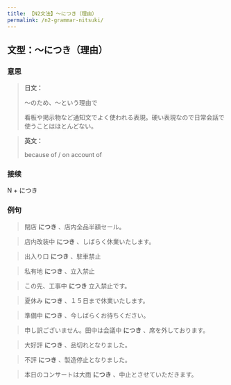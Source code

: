 ```yaml
---
title: 【N2文法】〜につき（理由）
permalink: /n2-grammar-nitsuki/
---
```


## 文型：〜につき（理由）

### 意思

> **日文：**
> 
> 〜のため、〜という理由で
> 
> 看板や掲示物など通知文でよく使われる表現。硬い表現なので日常会話で使うことはほとんどない。


> **英文：**
> 
> because of / on account of


### 接续

N + につき

### 例句

> 閉店 **につき** 、店内全品半額セール。

> 店内改装中 **につき** 、しばらく休業いたします。

> 出入り口 **につき** 、駐車禁止

> 私有地 **につき** 、立入禁止

> この先、工事中 **につき** 立入禁止です。

> 夏休み **につき** 、１５日まで休業いたします。

> 準備中 **につき** 、今しばらくお待ちください。

> 申し訳ございません。田中は会議中 **につき** 、席を外しております。

> 大好評 **につき** 、品切れとなりました。

> 不評 **につき** 、製造停止となりました。

> 本日のコンサートは大雨 **につき** 、中止とさせていただきます。

